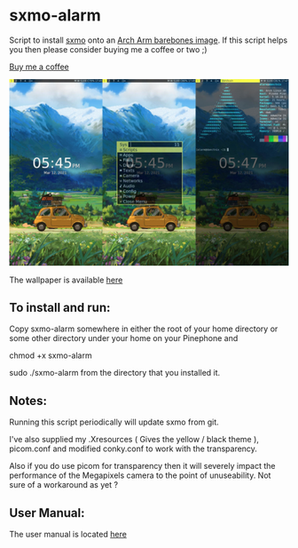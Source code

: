 # sxmo-alarm
Script to install [sxmo](https://sr.ht/~mil/Sxmo/) onto an [Arch Arm barebones image](https://github.com/dreemurrs-embedded/Pine64-Arch/releases). 
If this script helps you then please consider buying me a coffee or two ;)

<a href="https://www.buymeacoffee.com/JustineSmithies">Buy me a coffee</a>

![ScreenShot](screenshot.jpg)

The wallpaper is available [here](https://www.artstation.com/artwork/gJPLLx)

## To install and run:

Copy sxmo-alarm somewhere in either the root of your home directory 
or some other directory under your home on your Pinephone and

chmod +x sxmo-alarm

sudo ./sxmo-alarm from the directory that you installed it.

## Notes: 

Running this script periodically will update sxmo from git.

I've also supplied my .Xresources ( Gives the yellow / black theme ), picom.conf and modified conky.conf to work with the transparency.

Also if you do use picom for transparency then it will severely impact the performance of the Megapixels camera to the point of unuseability. Not sure of a workaround as yet ?

## User Manual:

The user manual is located [here](https://git.sr.ht/~mil/sxmo-docs/tree/master/USERGUIDE.md)

